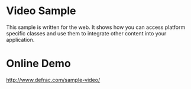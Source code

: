Video Sample
==============
This sample is written for the web. It shows how you can access platform 
specific classes and use them to integrate other content into your application.


Online Demo
===========
http://www.defrac.com/sample-video/
